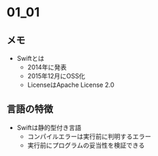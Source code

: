 # 01_01
## メモ
- Swiftとは
  - 2014年に発表
  - 2015年12月にOSS化
  - LicenseはApache License 2.0

## 言語の特徴
- Swiftは静的型付き言語
  - コンパイルエラーは実行前に判明するエラー
  - 実行前にプログラムの妥当性を検証できる